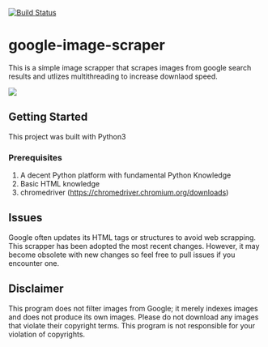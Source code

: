 [![Build Status](https://travis-ci.com/jongwoojeff/google-image-scrapper.svg?branch=master)](https://travis-ci.org/jongwoojeff/google-image-scrapper)
# google-image-scraper
This is a simple image scrapper that scrapes images from google search results and utlizes multithreading to increase downlaod speed.

![](demo.gif)

## Getting Started
This project was built with Python3

### Prerequisites
1. A decent Python platform with fundamental Python Knowledge
2. Basic HTML knowledge
3. chromedriver (https://chromedriver.chromium.org/downloads) 
   
## Issues
Google often updates its HTML tags or structures to avoid web scrapping. This scrapper has been adopted the most recent changes. However, it may become obsolete with new changes so feel free to pull issues if you encounter one. 

## Disclaimer
This program does not filter images from Google; it merely indexes images and does not produce its own images. Please do not download any images that violate their copyright terms. This program is not responsible for your violation of copyrights. 

